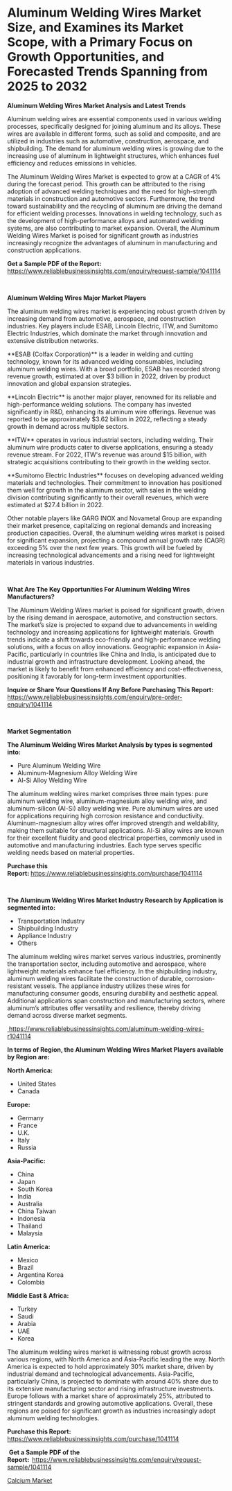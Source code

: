 <p><h1>Aluminum Welding Wires Market Size, and Examines its Market Scope, with a Primary Focus on Growth Opportunities, and Forecasted Trends Spanning from 2025 to 2032</h1></p><p><strong>Aluminum Welding Wires Market Analysis and Latest Trends</strong></p>
<p><p>Aluminum welding wires are essential components used in various welding processes, specifically designed for joining aluminum and its alloys. These wires are available in different forms, such as solid and composite, and are utilized in industries such as automotive, construction, aerospace, and shipbuilding. The demand for aluminum welding wires is growing due to the increasing use of aluminum in lightweight structures, which enhances fuel efficiency and reduces emissions in vehicles.</p><p>The Aluminum Welding Wires Market is expected to grow at a CAGR of 4% during the forecast period. This growth can be attributed to the rising adoption of advanced welding techniques and the need for high-strength materials in construction and automotive sectors. Furthermore, the trend toward sustainability and the recycling of aluminum are driving the demand for efficient welding processes. Innovations in welding technology, such as the development of high-performance alloys and automated welding systems, are also contributing to market expansion. Overall, the Aluminum Welding Wires Market is poised for significant growth as industries increasingly recognize the advantages of aluminum in manufacturing and construction applications.</p></p>
<p><strong>Get a Sample PDF of the Report:&nbsp;</strong> <a href="https://www.reliablebusinessinsights.com/enquiry/request-sample/1041114?utm_campaign=2242&utm_medium=2&utm_source=Github&utm_content=ia&utm_term=02042025&utm_id=aluminum-welding-wires">https://www.reliablebusinessinsights.com/enquiry/request-sample/1041114</a></p>
<p>&nbsp;</p>
<p><strong>Aluminum Welding Wires Major Market Players</strong></p>
<p><p>The aluminum welding wires market is experiencing robust growth driven by increasing demand from automotive, aerospace, and construction industries. Key players include ESAB, Lincoln Electric, ITW, and Sumitomo Electric Industries, which dominate the market through innovation and extensive distribution networks.</p><p>**ESAB (Colfax Corporation)** is a leader in welding and cutting technology, known for its advanced welding consumables, including aluminum welding wires. With a broad portfolio, ESAB has recorded strong revenue growth, estimated at over $3 billion in 2022, driven by product innovation and global expansion strategies.</p><p>**Lincoln Electric** is another major player, renowned for its reliable and high-performance welding solutions. The company has invested significantly in R&D, enhancing its aluminum wire offerings. Revenue was reported to be approximately $3.62 billion in 2022, reflecting a steady growth in demand across multiple sectors.</p><p>**ITW** operates in various industrial sectors, including welding. Their aluminum wire products cater to diverse applications, ensuring a steady revenue stream. For 2022, ITW's revenue was around $15 billion, with strategic acquisitions contributing to their growth in the welding sector.</p><p>**Sumitomo Electric Industries** focuses on developing advanced welding materials and technologies. Their commitment to innovation has positioned them well for growth in the aluminum sector, with sales in the welding division contributing significantly to their overall revenues, which were estimated at $27.4 billion in 2022. </p><p>Other notable players like GARG INOX and Novametal Group are expanding their market presence, capitalizing on regional demands and increasing production capacities. Overall, the aluminum welding wires market is poised for significant expansion, projecting a compound annual growth rate (CAGR) exceeding 5% over the next few years. This growth will be fueled by increasing technological advancements and a rising need for lightweight materials in various industries.</p></p>
<p>&nbsp;</p>
<p><strong>What Are The Key Opportunities For Aluminum Welding Wires Manufacturers?</strong></p>
<p><p>The Aluminum Welding Wires market is poised for significant growth, driven by the rising demand in aerospace, automotive, and construction sectors. The market’s size is projected to expand due to advancements in welding technology and increasing applications for lightweight materials. Growth trends indicate a shift towards eco-friendly and high-performance welding solutions, with a focus on alloy innovations. Geographic expansion in Asia-Pacific, particularly in countries like China and India, is anticipated due to industrial growth and infrastructure development. Looking ahead, the market is likely to benefit from enhanced efficiency and cost-effectiveness, positioning it favorably for long-term investment opportunities.</p></p>
<p><strong>Inquire or Share Your Questions If Any Before Purchasing This Report:</strong> <a href="https://www.reliablebusinessinsights.com/enquiry/pre-order-enquiry/1041114?utm_campaign=2242&utm_medium=2&utm_source=Github&utm_content=ia&utm_term=02042025&utm_id=aluminum-welding-wires">https://www.reliablebusinessinsights.com/enquiry/pre-order-enquiry/1041114</a></p>
<p>&nbsp;</p>
<p><strong>Market Segmentation</strong></p>
<p><strong>The Aluminum Welding Wires Market Analysis by types is segmented into:</strong></p>
<p><ul><li>Pure Aluminum Welding Wire</li><li>Aluminum-Magnesium Alloy Welding Wire</li><li>Al-Si Alloy Welding Wire</li></ul></p>
<p><p>The aluminum welding wires market comprises three main types: pure aluminum welding wire, aluminum-magnesium alloy welding wire, and aluminum-silicon (Al-Si) alloy welding wire. Pure aluminum wires are used for applications requiring high corrosion resistance and conductivity. Aluminum-magnesium alloy wires offer improved strength and weldability, making them suitable for structural applications. Al-Si alloy wires are known for their excellent fluidity and good electrical properties, commonly used in automotive and manufacturing industries. Each type serves specific welding needs based on material properties.</p></p>
<p><strong>Purchase this Report:&nbsp;</strong><a href="https://www.reliablebusinessinsights.com/purchase/1041114?utm_campaign=2242&utm_medium=2&utm_source=Github&utm_content=ia&utm_term=02042025&utm_id=aluminum-welding-wires">https://www.reliablebusinessinsights.com/purchase/1041114</a></p>
<p>&nbsp;</p>
<p><strong>The Aluminum Welding Wires Market Industry Research by Application is segmented into:</strong></p>
<p><ul><li>Transportation Industry</li><li>Shipbuilding Industry</li><li>Appliance Industry</li><li>Others</li></ul></p>
<p><p>The aluminum welding wires market serves various industries, prominently the transportation sector, including automotive and aerospace, where lightweight materials enhance fuel efficiency. In the shipbuilding industry, aluminum welding wires facilitate the construction of durable, corrosion-resistant vessels. The appliance industry utilizes these wires for manufacturing consumer goods, ensuring durability and aesthetic appeal. Additional applications span construction and manufacturing sectors, where aluminum’s attributes offer versatility and resilience, thereby driving demand across diverse market segments.</p></p>
<p><a href="https://www.reliablebusinessinsights.com/aluminum-welding-wires-r1041114?utm_campaign=2242&utm_medium=2&utm_source=Github&utm_content=ia&utm_term=02042025&utm_id=aluminum-welding-wires">&nbsp;https://www.reliablebusinessinsights.com/aluminum-welding-wires-r1041114</a></p>
<p><strong>In terms of Region, the Aluminum Welding Wires Market Players available by Region are:</strong></p>
<p>
    <p> <strong> North America: </strong>
        <ul>
            <li>United States</li>
            <li>Canada</li>
        </ul>
        </p> 
    <p> <strong> Europe: </strong>
        <ul>
            <li>Germany</li>
            <li>France</li>
            <li>U.K.</li>
            <li>Italy</li>
            <li>Russia</li>
        </ul>
        </p> 
    <p> <strong> Asia-Pacific: </strong>
        <ul>
            <li>China</li>
            <li>Japan</li>
            <li>South Korea</li>
            <li>India</li>
            <li>Australia</li>
            <li>China Taiwan</li>
            <li>Indonesia</li>
            <li>Thailand</li>
            <li>Malaysia</li>
        </ul>
        </p> 
    <p> <strong> Latin America: </strong>
        <ul>
            <li>Mexico</li>
            <li>Brazil</li>
            <li>Argentina Korea</li>
            <li>Colombia</li>
        </ul>
        </p> 
    <p> <strong> Middle East & Africa: </strong>
        <ul>
            <li>Turkey</li>
            <li>Saudi</li>
            <li>Arabia</li>
            <li>UAE</li>
            <li>Korea</li>
        </ul>
    </p>
    </p>
<p><p>The aluminum welding wires market is witnessing robust growth across various regions, with North America and Asia-Pacific leading the way. North America is expected to hold approximately 30% market share, driven by industrial demand and technological advancements. Asia-Pacific, particularly China, is projected to dominate with around 40% share due to its extensive manufacturing sector and rising infrastructure investments. Europe follows with a market share of approximately 25%, attributed to stringent standards and growing automotive applications. Overall, these regions are poised for significant growth as industries increasingly adopt aluminum welding technologies.</p></p>
<p><strong>Purchase this Report: </strong><a href="https://www.reliablebusinessinsights.com/purchase/1041114?utm_campaign=2242&utm_medium=2&utm_source=Github&utm_content=ia&utm_term=02042025&utm_id=aluminum-welding-wires">https://www.reliablebusinessinsights.com/purchase/1041114</a></p>
<p>&nbsp;<strong>Get a Sample PDF of the Report:&nbsp;&nbsp;</strong><a href="https://www.reliablebusinessinsights.com/enquiry/request-sample/1041114?utm_campaign=2242&utm_medium=2&utm_source=Github&utm_content=ia&utm_term=02042025&utm_id=aluminum-welding-wires">https://www.reliablebusinessinsights.com/enquiry/request-sample/1041114</a></p>
<p><strong></strong></p>
<p><p><a href="https://github.com/MariaWashington76/Market-Research-Report-List-2/blob/main/calcium-market.md?utm_campaign=2242&utm_medium=2&utm_source=Github&utm_content=ia&utm_term=02042025&utm_id=aluminum-welding-wires">Calcium Market</a></p></p>
